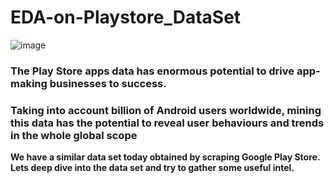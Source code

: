 # EDA-on-Playstore_DataSet

![image](https://user-images.githubusercontent.com/85400805/198846975-c6707b91-e43b-4f97-b8c5-4162c95f89ea.png)


### <b> The Play Store apps data has enormous potential to drive app-making businesses to success.
### **Taking into account billion of Android users worldwide, mining this data has the potential to reveal user behaviours and trends in the whole global scope**

We have a similar data set today obtained by scraping Google Play Store.
Lets deep dive into the data set and try to gather some useful intel.

